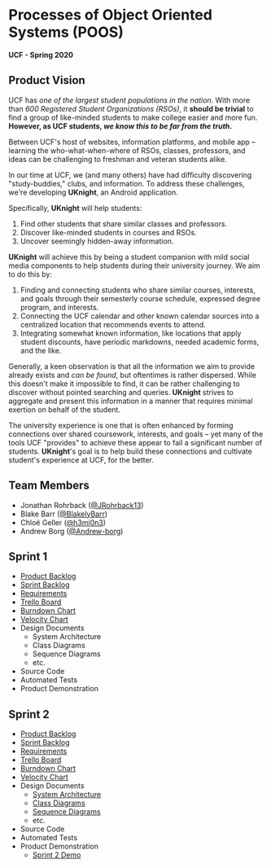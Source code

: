 # **Processes of Object Oriented Systems (POOS)**
**UCF - Spring 2020**


## **Product Vision**

UCF has _one of the largest student populations in the nation_. With more than _600 Registered Student Organizations (RSOs)_, it **should be trivial** to find a group of like-minded students to make college easier and more fun. **However, as UCF students, _we know this to be far from the truth_.**

Between UCF's host of websites, information platforms, and mobile app &ndash; learning the who-what-when-where of RSOs, classes, professors, and ideas can be challenging to freshman and veteran students alike.

In our time at UCF, we (and many others) have had difficulty discovering "study-buddies," clubs, and information. To address these challenges, we're developing **UKnight**, an Android application.

Specifically, **UKnight** will help students:
1. Find other students that share similar classes and professors. 
1. Discover like-minded students in courses and RSOs.
1. Uncover seemingly hidden-away information.

**UKnight** will achieve this by being a student companion with mild social media components to help students during their university journey. We aim to do this by:
1. Finding and connecting students who share similar courses, interests, and goals through their semesterly course schedule, expressed degree program, and interests.
1. Connecting the UCF calendar and other known calendar sources into a centralized location that recommends events to attend.
1. Integrating somewhat known information, like locations that apply student discounts, have periodic markdowns, needed academic forms, and the like.

Generally, a keen observation is that all the information we aim to provide already exists and _can be found_, but oftentimes is rather dispersed. While this doesn't make it impossible to find, it can be rather challenging to discover without pointed searching and queries. **UKnight** strives to aggregate and present this information in a manner that requires minimal exertion on behalf of the student. 

The university experience is one that is often enhanced by forming connections over shared coursework, interests, and goals – yet many of the tools UCF "provides" to achieve these appear to fail a significant number of students. **UKnight**'s goal is to help build these connections and cultivate student's experience at UCF, for the better.

## **Team Members**
* Jonathan Rohrback ([@JRohrback13][jon-git])
* Blake Barr ([@BlakelyBarr][blake-git])
* Chloë Geller ([@h3mi0n3][chloe-git])
* Andrew Borg ([@Andrew-borg][andrew-git])

[jon-git]: https://github.com/JRohrback13
[blake-git]: https://github.com/BlakelyBarr
[chloe-git]: https://github.com/h3rmi0n3
[andrew-git]: https://github.com/Andrew-borg

## **Sprint 1**
* [Product Backlog](https://docs.google.com/spreadsheets/d/1ty2KTlg2fVRDivqIOmgyekV0uBfa7Tp6JKKFlXk8cF0/edit?usp=sharing)
* [Sprint Backlog](https://docs.google.com/spreadsheets/d/1ty2KTlg2fVRDivqIOmgyekV0uBfa7Tp6JKKFlXk8cF0/edit#gid=2018194878)
* [Requirements](https://docs.google.com/spreadsheets/d/17U_F77YVL3Ne2HB2xrh9r0S08Z46s3N6_FlgJUkfKUk/edit?usp=sharing)
* [Trello Board](https://trello.com/b/0AVoSEkM)
* [Burndown Chart](https://docs.google.com/spreadsheets/d/1zwahSmUY-3R21hBwLCkIKBjjwmYpbecaBfOpZOSGjz4/edit#gid=0)
* [Velocity Chart](https://docs.google.com/spreadsheets/d/1zwahSmUY-3R21hBwLCkIKBjjwmYpbecaBfOpZOSGjz4/edit#gid=1007609748)
* Design Documents
  * System Architecture
  * Class Diagrams
  * Sequence Diagrams
  * etc.
* Source Code
* Automated Tests
* Product Demonstration

## **Sprint 2**
* [Product Backlog](https://docs.google.com/spreadsheets/d/1ty2KTlg2fVRDivqIOmgyekV0uBfa7Tp6JKKFlXk8cF0/edit?usp=sharing)
* [Sprint Backlog](https://docs.google.com/spreadsheets/d/1ty2KTlg2fVRDivqIOmgyekV0uBfa7Tp6JKKFlXk8cF0/edit#gid=2018194878)
* [Requirements](https://docs.google.com/spreadsheets/d/17U_F77YVL3Ne2HB2xrh9r0S08Z46s3N6_FlgJUkfKUk/edit?usp=sharing)
* [Trello Board](https://trello.com/b/0AVoSEkM)
* [Burndown Chart](https://docs.google.com/spreadsheets/d/1zwahSmUY-3R21hBwLCkIKBjjwmYpbecaBfOpZOSGjz4/edit#gid=0)
* [Velocity Chart](https://docs.google.com/spreadsheets/d/1zwahSmUY-3R21hBwLCkIKBjjwmYpbecaBfOpZOSGjz4/edit#gid=1007609748)
* Design Documents
  * [System Architecture]()
  * [Class Diagrams]()
  * [Sequence Diagrams]()
  * etc.
* Source Code
* Automated Tests
* Product Demonstration
  * [Sprint 2 Demo](https://www.youtube.com/watch?v=ZEup3SZxTF0)
